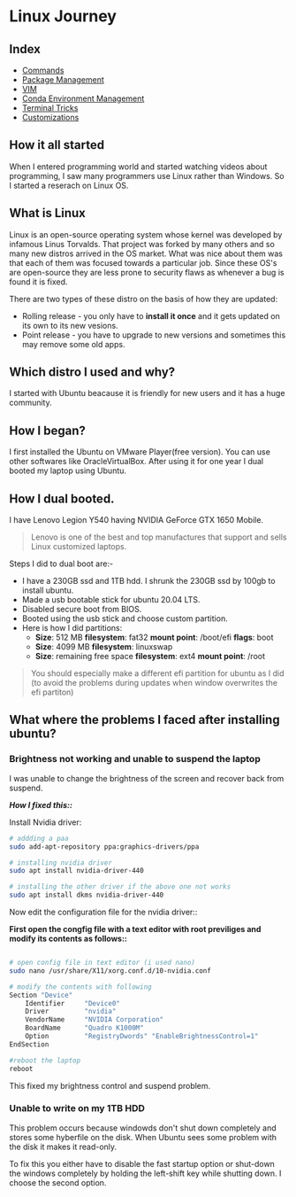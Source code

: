 # Linux Journey

## Index

*   [Commands](./commands.md)
*   [Package Management](./package_management.md)
*   [VIM](./vim.md)
*   [Conda Environment Management](./conda.md)
*   [Terminal Tricks](./play_with_terminal.md)
*   [Customizations](./some_customizations.md)

## How it all started

When I entered programming world and started watching videos about programming, I saw many programmers use Linux rather than Windows. So I started a reserach on Linux OS.

## What is Linux

Linux is an open-source operating system whose kernel was developed by infamous Linus Torvalds. That project was forked by many others and so many new distros arrived in the OS market. What was nice about them was that each of them was focused towards a particular job. Since these OS's are open-source they are less prone to security flaws as whenever a bug is found it is fixed.

There are two types of these distro on the basis of how they are updated:

*   Rolling release - you only have to __install it once__ and it gets updated on its own to its new vesions.
*   Point release - you have to upgrade to new versions and sometimes this may remove some old apps.

## Which distro I used and why?

I started with Ubuntu beacause it is friendly for new users and it has a huge community.

## How I began?

I first installed the Ubuntu on VMware Player(free version). You can use other softwares like OracleVirtualBox.
After using it for one year I dual booted my laptop using Ubuntu.

## How I dual booted.

I have Lenovo Legion Y540 having NVIDIA GeForce GTX 1650 Mobile. 

> Lenovo is one of the best and top manufactures that support and sells Linux customized laptops.

Steps I did to dual boot are:-

*   I have a 230GB ssd and 1TB hdd. I shrunk the 230GB ssd by 100gb to install ubuntu.
*   Made a usb bootable stick for ubuntu 20.04 LTS.
*   Disabled secure boot from BIOS.
*   Booted using the usb stick and choose custom partition.
*   Here is how I did partitions:
    - __Size__: 512 MB      __filesystem__: fat32       __mount point__: /boot/efi      __flags__: boot
    - __Size__: 4099 MB     __filesystem__: linuxswap   
    - __Size__: remaining free space    __filesystem__: ext4    __mount point__: /root

> You should especially make a different efi partition for ubuntu as I did (to avoid the problems during updates when window overwrites the efi partiton)

## What where the problems I faced after installing ubuntu?

### Brightness not working and unable to suspend the laptop

I was unable to change the brightness of the screen and recover back from suspend.

*__How I fixed this::__*

Install Nvidia driver:

``` bash
# addding a paa
sudo add-apt-repository ppa:graphics-drivers/ppa

# installing nvidia driver
sudo apt install nvidia-driver-440

# installing the other driver if the above one not works
sudo apt install dkms nvidia-driver-440
```

Now edit the configuration file for the nvidia driver::

__First open the congfig file with a text editor with root previliges and modify its contents as follows::__

``` bash

# open config file in text editor (i used nano)
sudo nano /usr/share/X11/xorg.conf.d/10-nvidia.conf

# modify the contents with following
Section "Device"
    Identifier     "Device0"
    Driver         "nvidia"
    VendorName     "NVIDIA Corporation"
    BoardName      "Quadro K1000M"
    Option         "RegistryDwords" "EnableBrightnessControl=1"
EndSection

#reboot the laptop
reboot
```

This fixed my brightness control and suspend problem.

### Unable to write on my 1TB HDD

This problem occurs because windowds don't shut down completely and stores some hyberfile on the disk.
When Ubuntu sees some problem with the disk it makes it read-only.

To fix this you either have to disable the fast startup option or shut-down the windows completely by holding the left-shift key while shutting down. I choose the second option. 
